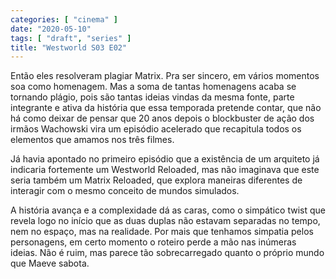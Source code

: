 ```yaml
---
categories: [ "cinema" ]
date: "2020-05-10"
tags: [ "draft", "series" ]
title: "Westworld S03 E02"
---
```

Então eles resolveram plagiar Matrix. Pra ser sincero, em vários
momentos soa como homenagem. Mas a soma de tantas homenagens acaba se
tornando plágio, pois são tantas ideias vindas da mesma fonte, parte
integrante e ativa da história que essa temporada pretende contar,
que não há como deixar de pensar que 20 anos depois o blockbuster de
ação dos irmãos Wachowski vira um episódio acelerado que recapitula
todos os elementos que amamos nos três filmes.

Já havia apontado no primeiro episódio que a existência de um arquiteto
já indicaria fortemente um Westworld Reloaded, mas não imaginava que
este seria também um Matrix Reloaded, que explora maneiras diferentes
de interagir com o mesmo conceito de mundos simulados.

A história avança e a complexidade dá as caras, como o simpático twist
que revela logo no início que as duas duplas não estavam separadas no
tempo, nem no espaço, mas na realidade. Por mais que tenhamos simpatia
pelos personagens, em certo momento o roteiro perde a mão nas inúmeras
ideias. Não é ruim, mas parece tão sobrecarregado quanto o próprio
mundo que Maeve sabota.
